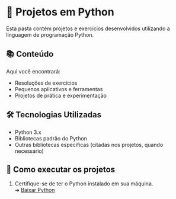 # 🐍 Projetos em Python

Esta pasta contém projetos e exercícios desenvolvidos utilizando a linguagem de programação Python.

## 📚 Conteúdo

Aqui você encontrará:

- Resoluções de exercícios 
- Pequenos aplicativos e ferramentas
- Projetos de prática e experimentação

## 🛠️ Tecnologias Utilizadas

- Python 3.x
- Bibliotecas padrão do Python
- Outras bibliotecas específicas (citadas nos projetos, quando necessário)

## 🚀 Como executar os projetos

1. Certifique-se de ter o Python instalado em sua máquina.  
   ➔ [Baixar Python](https://www.python.org/downloads/)

